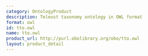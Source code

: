 ```yaml
---
category: OntologyProduct
description: Teleost taxonomy ontology in OWL format
format: owl
id: tto.owl
name: tto.owl
product_url: http://purl.obolibrary.org/obo/tto.owl
layout: product_detail
---
```

